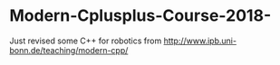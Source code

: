 # Modern-Cplusplus-Course-2018-
Just revised some C++ for robotics from http://www.ipb.uni-bonn.de/teaching/modern-cpp/
